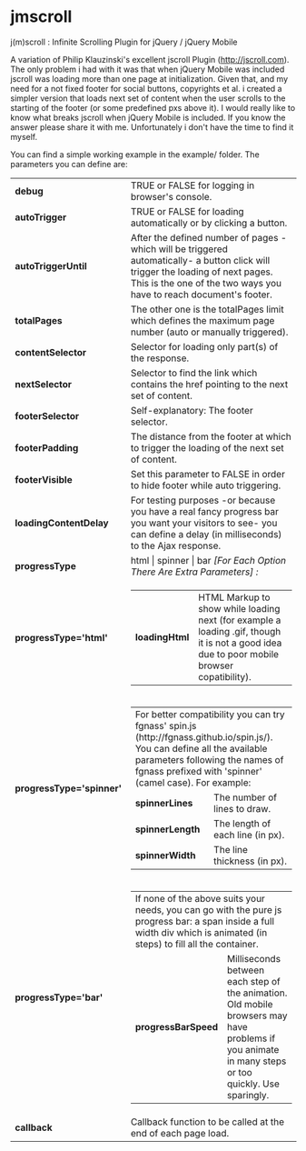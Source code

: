 jmscroll
========

j(m)scroll : Infinite Scrolling Plugin for jQuery / jQuery Mobile

A variation of Philip Klauzinski's excellent jscroll Plugin (<a href="http://jscroll.com">http://jscroll.com</a>). The only problem i had with it was that when jQuery Mobile was included jscroll was loading more than one page at initialization. Given that, and my need for a not fixed footer for social buttons, copyrights et al. i created a simpler version that loads next set of content when the user scrolls to the starting of the footer (or some predefined pxs above it). I would really like to know what breaks jscroll when jQuery Mobile is included. If you know the answer please share it with me. Unfortunately i don't have the time to find it myself.  

You can find a simple working example in the example/ folder. The parameters you can define are:

<table>
<tr>
 <td><b>debug</b></td>
 <td>TRUE or FALSE for logging in browser's console.</td>
</tr>
<tr>
 <td><b>autoTrigger</b></td>
 <td>TRUE or FALSE for loading automatically or by clicking a button.</td>
</tr>
<tr>
 <td><b>autoTriggerUntil</b></td>
 <td>After the defined number of pages -which will be triggered automatically- a button click will trigger the loading of next pages. This is the one of the two ways you have to reach document's footer.</td>
</tr>
<tr>
 <td><b>totalPages</b></td>
 <td>The other one is the totalPages limit which defines the maximum page number (auto or manually triggered).</td>
</tr>
<tr>
 <td><b>contentSelector</b></td>
 <td>Selector for loading only part(s) of the response.</td>
</tr>
<tr>
 <td><b>nextSelector</b></td>
 <td>Selector to find the link which contains the href pointing to the next set of content.</td>
</tr>
<tr>
 <td><b>footerSelector</b></td>
 <td>Self-explanatory: The footer selector.</td>
</tr>
<tr>
 <td><b>footerPadding</b></td>
 <td>The distance from the footer at which to trigger the loading of the next set of content.</td>
</tr>
<tr>
 <td><b>footerVisible</b></td>
 <td>Set this parameter to FALSE in order to hide footer while auto triggering.</td>
</tr>
<tr>
 <td><b>loadingContentDelay</b></td>
 <td>For testing purposes -or because you have a real fancy progress bar you want your visitors to see- you can define a delay (in milliseconds) to the Ajax response.</td>
</tr>
<tr>
 <td color="#D6E0FF;"><b>progressType</b></td>
 <td color="#D6E0FF;">html | spinner | bar <i>[For Each Option There Are Extra Parameters] :</i></td>
</tr>
<tr>
 <td><b>progressType='html'</b></td>
 <td>
  <table>
   <tr>
    <td><b>loadingHtml</b></td>
    <td>HTML Markup to show while loading next (for example a loading .gif, though it is not a good idea due to poor mobile browser copatibility).</td>
   </tr>
  </table>
 </td>
</tr>
<tr>
 <td><b>progressType='spinner'</b></td>
 <td>
  <table>
   <tr>
   <td colspan="2">For better compatibility you can try fgnass' spin.js (http://fgnass.github.io/spin.js/). You can define all the available parameters following the names of fgnass prefixed with 'spinner' (camel case). For example:</td>
   </tr>
   <tr>
    <td><b>spinnerLines</b></td>
    <td>The number of lines to draw.</td>
   </tr>
   <tr>
    <td><b>spinnerLength</b></td>
    <td>The length of each line (in px).</td>
   </tr>
   <tr>
    <td><b>spinnerWidth</b></td>
    <td>The line thickness (in px).</td>
   </tr>
  </table>
 </td>
</tr>
<tr>
 <td><b>progressType='bar'</b></td>
 <td>
  <table>
   <tr>
    <td colspan="2">If none of the above suits your needs, you can go with the pure js progress bar: a span inside a full width div which is animated (in steps) to fill all the container.</td>
   </tr>
   <tr>
    <td><b>progressBarSpeed</b></td>
    <td>Milliseconds between each step of the animation. Old mobile browsers may have problems if you animate in many steps or too quickly. Use sparingly.</td>
   </tr>
  </table>
 </td>
</tr>
<tr>
 <td><b>callback</b></td>
 <td>Callback function to be called at the end of each page load.</td>
</tr>
</table>
